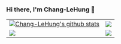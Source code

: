### Hi there, I'm Chang-LeHung 👋
|||
|---------|-------------------|
| <a href="https://github.com/anuraghazra/github-readme-stats"><img align="center" src="https://github-readme-stats.vercel.app/api?username=Chang-LeHung&show_icons=true&include_all_commits=true&theme=buefy&hide_border=true" alt="Chang-LeHung's github stats" /></a> | <a href="https://github.com/anuraghazra/github-readme-stats"><img align="center" src="https://github-readme-stats.vercel.app/api/top-langs/?username=Chang-LeHung&layout=compact&theme=buefy&hide_border=true" /></a> |
|![](http://github-profile-summary-cards.vercel.app/api/cards/productive-time?username=Chang-LeHung&theme=buefy&utcOffset=8)|![](http://github-profile-summary-cards.vercel.app/api/cards/most-commit-language?username=Chang-LeHung&theme=flag_india) |


<!--
**Chang-LeHung/Chang-LeHung** is a ✨ _special_ ✨ repository because its `README.md` (this file) appears on your GitHub profile.

Here are some ideas to get you started:

- 🔭 I’m currently working on ...
- 🌱 I’m currently learning ...
- 👯 I’m looking to collaborate on ...
- 🤔 I’m looking for help with ...
- 💬 Ask me about ...
- 📫 How to reach me: ...
- 😄 Pronouns: ...
- ⚡ Fun fact: ...
-->
